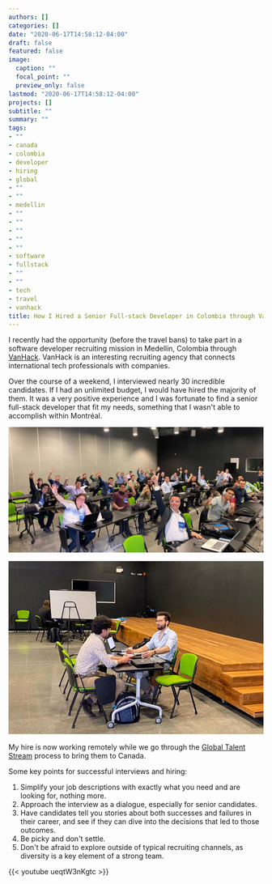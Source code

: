 ```yaml
---
authors: []
categories: []
date: "2020-06-17T14:58:12-04:00"
draft: false
featured: false
image:
  caption: ""
  focal_point: ""
  preview_only: false
lastmod: "2020-06-17T14:58:12-04:00"
projects: []
subtitle: ""
summary: ""
tags:
- ""
- canada
- colombia
- developer
- hiring
- global
- ""
- ""
- medellin
- ""
- ""
- ""
- ""
- ""
- software
- fullstack
- ""
- ""
- tech
- travel
- vanhack
title: How I Hired a Senior Full-stack Developer in Colombia through VanHack
---
```


I recently had the opportunity (before the travel bans) to take part in a software developer recruiting mission in Medellin, Colombia through [VanHack](http://www.vanhack.com/).
VanHack is an interesting recruiting agency that connects international tech professionals with companies.

Over the course of a weekend, I interviewed nearly 30 incredible candidates.
If I had an unlimited budget, I would have hired the majority of them.
It was a very positive experience and I was fortunate to find a senior full-stack developer that fit my needs, something that I wasn't able to accomplish within Montréal.

![](2020-06-17-17-25-00.png)

![](2020-06-17-17-25-17.png)

My hire is now working remotely while we go through the [Global Talent Stream](https://www.canada.ca/en/employment-social-development/services/foreign-workers/global-talent/requirements.html) process to bring them to Canada.

Some key points for successful interviews and hiring:

1. Simplify your job descriptions with exactly what you need and are looking for, nothing more.
2. Approach the interview as a dialogue, especially for senior candidates.
3. Have candidates tell you stories about both successes and failures in their career, and see if they can dive into the decisions that led to those outcomes.
4. Be picky and don't settle.
5. Don't be afraid to explore outside of typical recruiting channels, as diversity is a key element of a strong team.

{{< youtube ueqtW3nKgtc >}}
